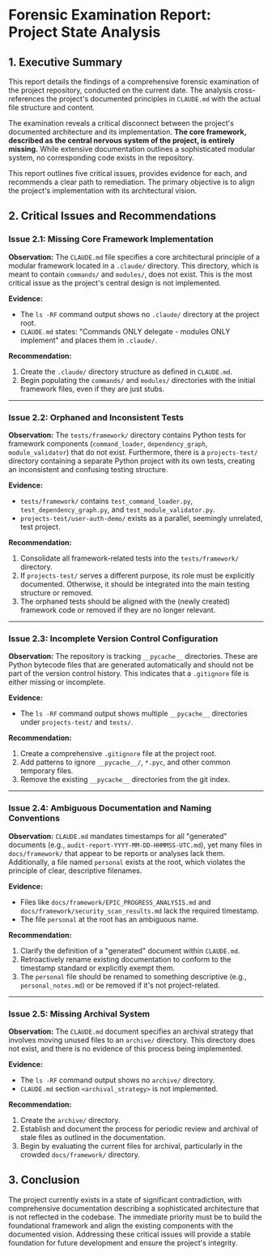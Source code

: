 # Forensic Examination Report: Project State Analysis

## 1. Executive Summary

This report details the findings of a comprehensive forensic examination of the project repository, conducted on the current date. The analysis cross-references the project's documented principles in `CLAUDE.md` with the actual file structure and content.

The examination reveals a critical disconnect between the project's documented architecture and its implementation. **The core framework, described as the central nervous system of the project, is entirely missing.** While extensive documentation outlines a sophisticated modular system, no corresponding code exists in the repository.

This report outlines five critical issues, provides evidence for each, and recommends a clear path to remediation. The primary objective is to align the project's implementation with its architectural vision.

## 2. Critical Issues and Recommendations

### Issue 2.1: Missing Core Framework Implementation

**Observation:** The `CLAUDE.md` file specifies a core architectural principle of a modular framework located in a `.claude/` directory. This directory, which is meant to contain `commands/` and `modules/`, does not exist. This is the most critical issue as the project's central design is not implemented.

**Evidence:**
- The `ls -RF` command output shows no `.claude/` directory at the project root.
- `CLAUDE.md` states: "Commands ONLY delegate - modules ONLY implement" and places them in `.claude/`.

**Recommendation:**
1.  Create the `.claude/` directory structure as defined in `CLAUDE.md`.
2.  Begin populating the `commands/` and `modules/` directories with the initial framework files, even if they are just stubs.

---

### Issue 2.2: Orphaned and Inconsistent Tests

**Observation:** The `tests/framework/` directory contains Python tests for framework components (`command_loader`, `dependency_graph`, `module_validator`) that do not exist. Furthermore, there is a `projects-test/` directory containing a separate Python project with its own tests, creating an inconsistent and confusing testing structure.

**Evidence:**
- `tests/framework/` contains `test_command_loader.py`, `test_dependency_graph.py`, and `test_module_validator.py`.
- `projects-test/user-auth-demo/` exists as a parallel, seemingly unrelated, test project.

**Recommendation:**
1.  Consolidate all framework-related tests into the `tests/framework/` directory.
2.  If `projects-test/` serves a different purpose, its role must be explicitly documented. Otherwise, it should be integrated into the main testing structure or removed.
3.  The orphaned tests should be aligned with the (newly created) framework code or removed if they are no longer relevant.

---

### Issue 2.3: Incomplete Version Control Configuration

**Observation:** The repository is tracking `__pycache__` directories. These are Python bytecode files that are generated automatically and should not be part of the version control history. This indicates that a `.gitignore` file is either missing or incomplete.

**Evidence:**
- The `ls -RF` command output shows multiple `__pycache__` directories under `projects-test/` and `tests/`.

**Recommendation:**
1.  Create a comprehensive `.gitignore` file at the project root.
2.  Add patterns to ignore `__pycache__/`, `*.pyc`, and other common temporary files.
3.  Remove the existing `__pycache__` directories from the git index.

---

### Issue 2.4: Ambiguous Documentation and Naming Conventions

**Observation:** `CLAUDE.md` mandates timestamps for all "generated" documents (e.g., `audit-report-YYYY-MM-DD-HHMMSS-UTC.md`), yet many files in `docs/framework/` that appear to be reports or analyses lack them. Additionally, a file named `personal` exists at the root, which violates the principle of clear, descriptive filenames.

**Evidence:**
- Files like `docs/framework/EPIC_PROGRESS_ANALYSIS.md` and `docs/framework/security_scan_results.md` lack the required timestamp.
- The file `personal` at the root has an ambiguous name.

**Recommendation:**
1.  Clarify the definition of a "generated" document within `CLAUDE.md`.
2.  Retroactively rename existing documentation to conform to the timestamp standard or explicitly exempt them.
3.  The `personal` file should be renamed to something descriptive (e.g., `personal_notes.md`) or be removed if it's not project-related.

---

### Issue 2.5: Missing Archival System

**Observation:** The `CLAUDE.md` document specifies an archival strategy that involves moving unused files to an `archive/` directory. This directory does not exist, and there is no evidence of this process being implemented.

**Evidence:**
- The `ls -RF` command output shows no `archive/` directory.
- `CLAUDE.md` section `<archival_strategy>` is not implemented.

**Recommendation:**
1.  Create the `archive/` directory.
2.  Establish and document the process for periodic review and archival of stale files as outlined in the documentation.
3.  Begin by evaluating the current files for archival, particularly in the crowded `docs/framework/` directory.

## 3. Conclusion

The project currently exists in a state of significant contradiction, with comprehensive documentation describing a sophisticated architecture that is not reflected in the codebase. The immediate priority must be to build the foundational framework and align the existing components with the documented vision. Addressing these critical issues will provide a stable foundation for future development and ensure the project's integrity. 